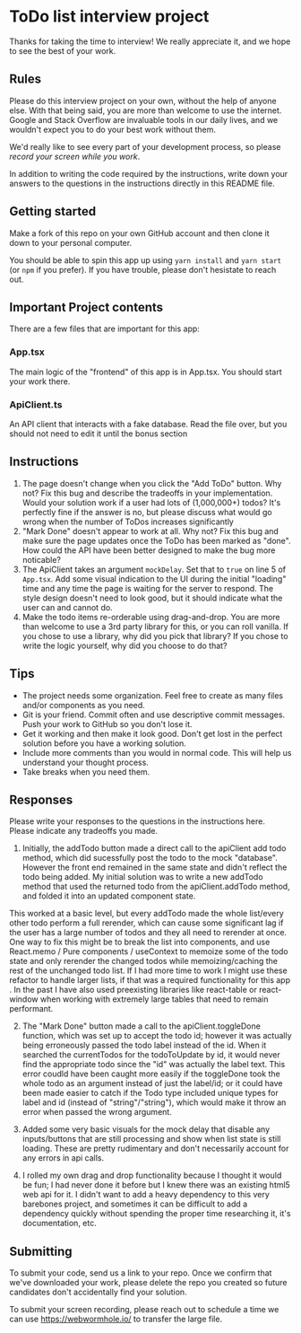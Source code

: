 # ToDo list interview project

Thanks for taking the time to interview! We really appreciate it, and we hope to see the best of your work.

## Rules

Please do this interview project on your own, without the help of anyone else.
With that being said, you are more than welcome to use the internet.
Google and Stack Overflow are invaluable tools in our daily lives, and we wouldn't expect you to do your best work without them.

We'd really like to see every part of your development process, so please _record your screen while you work_.

In addition to writing the code required by the instructions, write down your answers to the questions in the instructions directly in this README file.

## Getting started

Make a fork of this repo on your own GitHub account and then clone it down to your personal computer.

You should be able to spin this app up using `yarn install` and `yarn start` (or `npm` if you prefer).
If you have trouble, please don't hesistate to reach out.

## Important Project contents

There are a few files that are important for this app:

### App.tsx

The main logic of the "frontend" of this app is in App.tsx. You should start your work there.

### ApiClient.ts

An API client that interacts with a fake database. Read the file over, but you should not need to edit it until the bonus section

## Instructions

1. The page doesn't change when you click the "Add ToDo" button. Why not?
   Fix this bug and describe the tradeoffs in your implementation. Would your solution work if a user had lots of (1,000,000+) todos?
   It's perfectly fine if the answer is no, but please discuss what would go wrong when the number of ToDos increases significantly
2. "Mark Done" doesn't appear to work at all. Why not?
   Fix this bug and make sure the page updates once the ToDo has been marked as "done".
   How could the API have been better designed to make the bug more noticable?
3. The ApiClient takes an argument `mockDelay`. Set that to `true` on line 5 of `App.tsx`.
   Add some visual indication to the UI during the initial "loading" time and any time the page is waiting for the server to respond.
   The style design doesn't need to look good, but it should indicate what the user can and cannot do.
4. Make the todo items re-orderable using drag-and-drop. You are more than welcome to use a 3rd party library for this, or you can roll vanilla.
   If you chose to use a library, why did you pick that library? If you chose to write the logic yourself, why did you choose to do that?

## Tips

- The project needs some organization. Feel free to create as many files and/or components as you need.
- Git is your friend. Commit often and use descriptive commit messages. Push your work to GitHub so you don't lose it.
- Get it working and then make it look good. Don't get lost in the perfect solution before you have a working solution.
- Include more comments than you would in normal code. This will help us understand your thought process.
- Take breaks when you need them.

## Responses

Please write your responses to the questions in the instructions here. Please indicate any tradeoffs you made.

1. Initially, the addTodo button made a direct call to the apiClient add todo method, which did sucessfully post the todo to the mock "database".  However the front end remained in the same state and didn't reflect the todo being added.  My initial solution was to write a new addTodo method that used the returned todo from the apiClient.addTodo method, and folded it into an updated component state.  

This worked at a basic level, but every addTodo made the whole list/every other todo perform a full rerender, which can cause some significant lag if the user has a large number of todos and they all need to rerender at once.  One way to fix this might be to break the list into components, and use React.memo / Pure components / useContext to memoize some of the todo state and only rerender the changed todos while memoizing/caching the rest of the unchanged todo list.  If I had more time to work I might use these refactor to handle larger lists, if that was a required functionality for this app  .  In the past I have also used preexisting libraries like react-table or react-window when working with extremely large tables that need to remain performant.


2. The "Mark Done" button made a call to the apiClient.toggleDone function, which was set up to accept the todo id; however it was actually being erroneously passed the todo label instead of the id.  When it searched the currentTodos for the todoToUpdate by id, it would never find the appropriate todo since the "id" was actually the label text.  This error coudld have been caught more easily if the toggleDone took the whole todo as an argument instead of just the label/id; or it could have been made easier to catch if the Todo type included unique types for label and id (instead of "string"/"string"), which would make it throw an error when passed the wrong argument.


3. Added some very basic visuals for the mock delay that disable any inputs/buttons that are still processing and show when list state is still loading.  These are pretty rudimentary and don't necessarily account for any errors in api calls.

4. I rolled my own drag and drop functionality because I thought it would be fun; I had never done it before but I knew there was an existing html5 web api for it.  I didn't want to add a heavy dependency to this very barebones project, and sometimes it can be difficult to add a dependency quickly without spending the proper time researching it, it's documentation, etc.

## Submitting

To submit your code, send us a link to your repo.
Once we confirm that we've downloaded your work, please delete the repo you created so future candidates don't accidentally find your solution.

To submit your screen recording, please reach out to schedule a time we can use https://webwormhole.io/ to transfer the large file.
